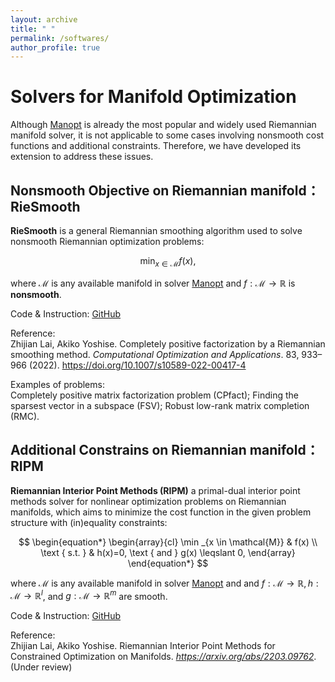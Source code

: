 ```yaml
---
layout: archive
title: " "
permalink: /softwares/
author_profile: true
---
```



# Solvers for Manifold Optimization

Although [Manopt](https://www.manopt.org/tutorial.html) is already the most popular and widely used Riemannian manifold solver, it is not applicable to some cases involving nonsmooth cost functions and additional constraints. Therefore, we have developed its extension to address these issues.

## Nonsmooth Objective on Riemannian manifold： RieSmooth

**RieSmooth** is a general Riemannian smoothing algorithm used to solve nonsmooth Riemannian optimization problems:

$$
\begin{equation*}
\min _{x \in \mathcal{M}} f(x),
\end{equation*}
$$

where $\mathcal{M}$ is any available manifold in solver [Manopt](https://www.manopt.org/tutorial.html) and $f:\mathcal{M} \to \mathbb{R}$ is **nonsmooth**.

Code & Instruction: [GitHub](https://github.com/GALVINLAI/General-Riemannian-Smoothing-Method)

Reference:\
Zhijian Lai, Akiko Yoshise. Completely positive factorization by a Riemannian smoothing method. *Computational Optimization and Applications*. 83, 933–966 (2022). https://doi.org/10.1007/s10589-022-00417-4

Examples of problems:\
Completely positive matrix factorization problem (CPfact); Finding the sparsest vector in a subspace (FSV); Robust low-rank matrix completion (RMC).

## Additional Constrains on Riemannian manifold： RIPM

**Riemannian Interior Point Methods (RIPM)**  a primal-dual interior point methods solver for nonlinear optimization problems on Riemannian manifolds, which aims to minimize the cost function in the given problem structure with (in)equality constraints:

$$
\begin{equation*}
\begin{array}{cl}
\min _{x \in \mathcal{M}} & f(x) \\
\text { s.t. } & h(x)=0, \text { and } g(x) \leqslant 0,
\end{array}
\end{equation*}
$$

where $\mathcal{M}$ is any available manifold in solver [Manopt](https://www.manopt.org/tutorial.html) and and $f: \mathcal{M} \rightarrow \mathbb{R}, h: \mathcal{M} \rightarrow \mathbb{R}^l$, and $g: \mathcal{M} \rightarrow \mathbb{R}^m$ are smooth.

Code & Instruction: [GitHub](https://github.com/GALVINLAI/RIPM)

Reference:\
Zhijian Lai, Akiko Yoshise. Riemannian Interior Point Methods for Constrained Optimization on Manifolds. *https://arxiv.org/abs/2203.09762*. (Under review)
